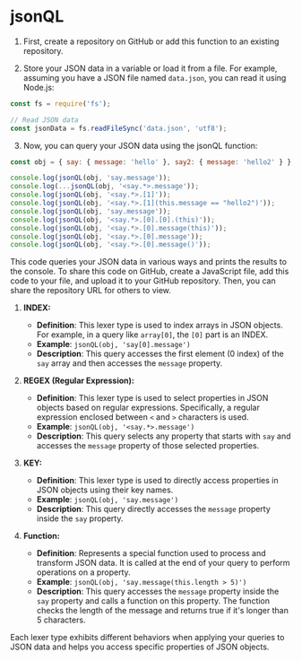 # jsonQL

1. First, create a repository on GitHub or add this function to an existing repository.

2. Store your JSON data in a variable or load it from a file. For example, assuming you have a JSON file named `data.json`, you can read it using Node.js:

```javascript
const fs = require('fs');

// Read JSON data
const jsonData = fs.readFileSync('data.json', 'utf8');
```

3. Now, you can query your JSON data using the jsonQL function:

```javascript
const obj = { say: { message: 'hello' }, say2: { message: 'hello2' } };

console.log(jsonQL(obj, 'say.message'));
console.log(...jsonQL(obj, '<say.*>.message'));
console.log(jsonQL(obj, '<say.*>.[1]'));
console.log(jsonQL(obj, '<say.*>.[1](this.message == "hello2")'));
console.log(jsonQL(obj, 'say.message'));
console.log(jsonQL(obj, '<say.*>.[0].[0].(this)'));
console.log(jsonQL(obj, '<say.*>.[0].message(this)'));
console.log(jsonQL(obj, '<say.*>.[0].message'));
console.log(jsonQL(obj, '<say.*>.[0].message()'));
```

This code queries your JSON data in various ways and prints the results to the console. To share this code on GitHub, create a JavaScript file, add this code to your file, and upload it to your GitHub repository. Then, you can share the repository URL for others to view.

1. **INDEX:**
   - **Definition**: This lexer type is used to index arrays in JSON objects. For example, in a query like `array[0]`, the `[0]` part is an INDEX.
   - **Example**: `jsonQL(obj, 'say[0].message')`
   - **Description**: This query accesses the first element (0 index) of the `say` array and then accesses the `message` property.

2. **REGEX (Regular Expression):**
   - **Definition**: This lexer type is used to select properties in JSON objects based on regular expressions. Specifically, a regular expression enclosed between `<` and `>` characters is used.
   - **Example**: `jsonQL(obj, '<say.*>.message')`
   - **Description**: This query selects any property that starts with `say` and accesses the `message` property of those selected properties.

3. **KEY:**
   - **Definition**: This lexer type is used to directly access properties in JSON objects using their key names.
   - **Example**: `jsonQL(obj, 'say.message')`
   - **Description**: This query directly accesses the `message` property inside the `say` property.

4. **Function:**
   - **Definition**: Represents a special function used to process and transform JSON data. It is called at the end of your query to perform operations on a property.
   - **Example**: `jsonQL(obj, 'say.message(this.length > 5)')`
   - **Description**: This query accesses the `message` property inside the `say` property and calls a function on this property. The function checks the length of the message and returns true if it's longer than 5 characters.

Each lexer type exhibits different behaviors when applying your queries to JSON data and helps you access specific properties of JSON objects.
